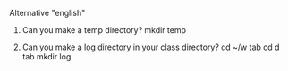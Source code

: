 Alternative "english"

1. Can you make a temp directory?
  mkdir temp  
  
2. Can you make a log directory in your class directory?
  cd ~/w tab
  cd d tab
  mkdir log
  
   
